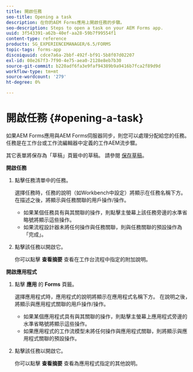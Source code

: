 ```yaml
---
title: 開啟任務
seo-title: Opening a task
description: 在你的AEM Forms應用上開啟任務的步驟。
seo-description: Steps to open a task on your AEM Forms app.
uuid: 3f543391-a62b-40ef-aa28-59b7f99554f1
content-type: reference
products: SG_EXPERIENCEMANAGER/6.5/FORMS
topic-tags: forms-app
discoiquuid: cdce7a6a-2bbf-492f-bf91-5b8f07d02207
exl-id: 08e267f3-7f90-4e75-aea0-2128e8eb7b30
source-git-commit: b220adf6fa3e9faf94389b9a9416b7fca2f89d9d
workflow-type: tm+mt
source-wordcount: '279'
ht-degree: 0%

---
```


# 開啟任務 {#opening-a-task}

如果AEM Forms應用與AEM Forms伺服器同步，則您可以處理分配給您的任務。 任務是在工作台或工作流編輯器中定義的工作AEM流步驟。

其它表單將保存為「草稿」頁籤中的草稿。 請參閱 [保存草稿](/help/forms/using/save-as-draft.md)。

**開啟任務**

1. 點擊任務清單中的任務。

   選擇任務時，任務的說明（如Workbench中設定）將顯示在任務名稱下方。 在描述之後，將顯示與任務關聯的用戶操作/操作。

   * 如果某個任務具有與其關聯的操作，則點擊主螢幕上該任務旁邊的水準省略號將顯示這些操作。
   * 如果流程設計器未將任何操作與任務關聯，則與任務關聯的預設操作為「完成」。

1. 點擊該任務以開啟它。

   你可以點擊 **查看摘要** 查看在工作台流程中指定的附加說明。

**開啟應用程式**

1. 點擊 **應用** 的 **Forms** 頁籤。

   選擇應用程式時，應用程式的說明將顯示在應用程式名稱下方。 在說明之後，將顯示與應用程式關聯的用戶操作/操作。

   * 如果某個應用程式具有與其關聯的操作，則點擊主螢幕上應用程式旁邊的水準省略號將顯示這些操作。
   * 如果應用程式的工作流模型未將任何操作與應用程式關聯，則將顯示與應用程式關聯的預設操作。

1. 點擊該任務以開啟它。

   你可以點擊 **查看摘要** 查看為應用程式指定的其他說明。
